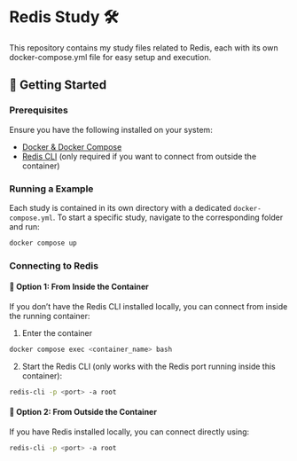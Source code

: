 # Redis Study 🛠️

This repository contains my study files related to Redis, each with its own docker-compose.yml file for easy setup and execution.

## 🚀 Getting Started

### Prerequisites

Ensure you have the following installed on your system:
- [Docker & Docker Compose](https://medium.com/@piyushkashyap045/comprehensive-guide-installing-docker-and-docker-compose-on-windows-linux-and-macos-a022cf82ac0b)
- [Redis CLI](https://redis.io/docs/latest/operate/oss_and_stack/install/install-redis/) (only required if you want to connect from outside the container)

### Running a Example

Each study is contained in its own directory with a dedicated `docker-compose.yml`. To start a specific study, navigate to the corresponding folder and run:

```bash
docker compose up
```

### Connecting to Redis

#### 📌 Option 1: From Inside the Container

If you don’t have the Redis CLI installed locally, you can connect from inside the running container:

1. Enter the container

```bash
docker compose exec <container_name> bash
```

2. Start the Redis CLI (only works with the Redis port running inside this container):

```bash
redis-cli -p <port> -a root
```

#### 📌 Option 2: From Outside the Container

If you have Redis installed locally, you can connect directly using:
```bash
redis-cli -p <port> -a root
```

